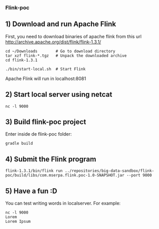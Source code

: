 ### Flink-poc

## 1) Download and run Apache Flink

First, you need to download binaries of apache flink from this url http://archive.apache.org/dist/flink/flink-1.3.1/
```
cd ~/Downloads        # Go to download directory
tar xzf flink-*.tgz   # Unpack the downloaded archive
cd flink-1.3.1

./bin/start-local.sh  # Start Flink
```
Apache Flink will run in localhost:8081 

## 2) Start local server using netcat
```
nc -l 9000
```

## 3) Build flink-poc project
Enter inside de flink-poc folder:
```
gradle build
```

## 4) Submit the Flink program
```
flink-1.3.1/bin/flink run ../repositories/big-data-sandbox/flink-poc/build/libs/com.mserpa.flink.poc-1.0-SNAPSHOT.jar --port 9000
```
## 5) Have a fun :D
You can test writing words in localserver. For example:
```
nc -l 9000
Lorem
Lorem Ipsum
```
